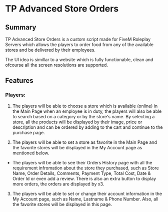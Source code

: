 # TP Advanced Store Orders

## Summary
TP Advanced Store Orders is a custom script made for FiveM Roleplay Servers which allows the players to order food from any of the available stores and be delivered by their employees.

The UI idea is simillar to a website which is fully functionable, clean and ofcourse all the screen resolutions are supported.

## Features

### Players: 

1) The players will be able to choose a store which is available (online) in the Main Page when an employee is in duty, the players will also be able to search based on a category or by the store's name. By selecting a store, all the products will be displayed by their image, price or description and can be ordered by adding to the cart and continue to the purchase page. 

2) The players will be able to set a store as favorite in the Main Page and the favorite stores will be displayed in the My Account page as mentioned below.

- The players will be able to see their Orders History page with all the requirement infromation about the store they purchased, such as Store Name, Order Details, Comments, Payment Type, Total Cost, Date & Order Id or even add a review. There is also an extra button to display more orders, the orders are displayed by x3.

3) The players will be able to set or change their account information in the My Account page, such as Name, Lastname & Phone Number. Also, all the favorite stores will be displayed in this page.
